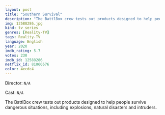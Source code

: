 ```yaml
---
layout: post
title: "Southern Survival"
description: "The BattlBox crew tests out products designed to help people survive dangerous situations, including explosions, natural disasters and intruders..."
img: 12588286.jpg
kind: tv series
genres: [Reality-TV]
tags: Reality-TV 
language: English
year: 2020
imdb_rating: 5.7
votes: 230
imdb_id: 12588286
netflix_id: 81060576
color: 4ecdc4
---
```

Director: `N/A`  

Cast: `N/A` 

The BattlBox crew tests out products designed to help people survive dangerous situations, including explosions, natural disasters and intruders.